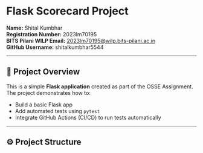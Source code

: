 # Flask Scorecard Project  

**Name:** Shital Kumbhar  
**Registration Number:** 2023lm70195  
**BITS Pilani WILP Email:** 2023lm70195@wilp.bits-pilani.ac.in  
**GitHub Username:** shitalkumbhar5544  

---

## 📖 Project Overview  
This is a simple **Flask application** created as part of the OSSE Assignment.  
The project demonstrates how to:  
- Build a basic Flask app  
- Add automated tests using `pytest`  
- Integrate GitHub Actions (CI/CD) to run tests automatically  

---

## ⚙️ Project Structure
